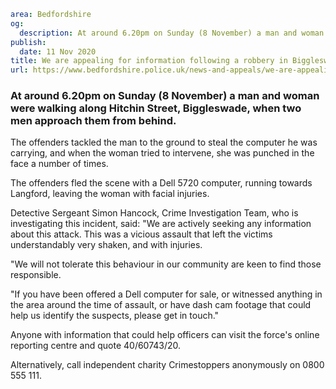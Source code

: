 ```yaml
area: Bedfordshire
og:
  description: At around 6.20pm on Sunday (8 November) a man and woman were walking along Hitchin Street, Biggleswade, when two men approach them from behind.
publish:
  date: 11 Nov 2020
title: We are appealing for information following a robbery in Biggleswade
url: https://www.bedfordshire.police.uk/news-and-appeals/we-are-appealing-for-information-following-a-robbery-in-biggleswade
```

### At around 6.20pm on Sunday (8 November) a man and woman were walking along Hitchin Street, Biggleswade, when two men approach them from behind.

The offenders tackled the man to the ground to steal the computer he was carrying, and when the woman tried to intervene, she was punched in the face a number of times.

The offenders fled the scene with a Dell 5720 computer, running towards Langford, leaving the woman with facial injuries.

Detective Sergeant Simon Hancock, Crime Investigation Team, who is investigating this incident, said: "We are actively seeking any information about this attack. This was a vicious assault that left the victims understandably very shaken, and with injuries.

"We will not tolerate this behaviour in our community are keen to find those responsible.

"If you have been offered a Dell computer for sale, or witnessed anything in the area around the time of assault, or have dash cam footage that could help us identify the suspects, please get in touch."

Anyone with information that could help officers can visit the force's online reporting centre and quote 40/60743/20.

Alternatively, call independent charity Crimestoppers anonymously on 0800 555 111.
